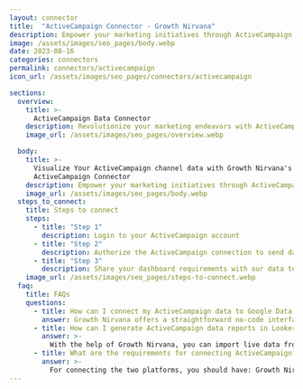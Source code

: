 ```yaml
---
layout: connector
title:  "ActiveCampaign Connector - Growth Nirvana"
description: Empower your marketing initiatives through ActiveCampaign insights harnessed within Looker Studio's analytical environment.
image: /assets/images/seo_pages/body.webp
date: 2023-08-16
categories: connectors
permalink: connectors/activecampaign
icon_url: /assets/images/seo_pages/connectors/activecampaign

sections:
  overview:
    title: >-
      ActiveCampaign Data Connector
    description: Revolutionize your marketing endeavors with ActiveCampaign integration. Unify intricate customer engagement data and Looker Studio's intelligent analytics, transforming raw data into strategic brilliance that fuels your marketing campaigns and amplifies your brand's impact.
    image_url: /assets/images/seo_pages/overview.webp

  body:
    title: >-
      Visualize Your ActiveCampaign channel data with Growth Nirvana's
      ActiveCampaign Connector
    description: Empower your marketing initiatives through ActiveCampaign insights harnessed within Looker Studio's analytical environment.
    image_url: /assets/images/seo_pages/body.webp
  steps_to_connect:
    title: Steps to connect
    steps:
      - title: "Step 1"
        description: Login to your ActiveCampaign account
      - title: "Step 2"
        description: Authorize the ActiveCampaign connection to send data to Growth Nirvana
      - title: "Step 3"
        description: Share your dashboard requirements with our data team. We will build the report for you.
    image_url: /assets/images/seo_pages/steps-to-connect.webp
  faq:
    title: FAQs
    questions:
      - title: How can I connect my ActiveCampaign data to Google Data Studio/Looker Studio?
        answer: Growth Nirvana offers a straightforward no-code interface to connect to ActiveCampaign data sources.
      - title: How can I generate ActiveCampaign data reports in Looker Studio?
        answer: >-
          With the help of Growth Nirvana, you can import live data from ActiveCampaign into Looker Studio. These data can be viewed in charts, tables, and dashboards to generate branded reports that can be shared instantly.
      - title: What are the requirements for connecting ActiveCampaign and Looker Studio?
        answer: >-
          For connecting the two platforms, you should have: Growth Nirvana Account and ActiveCampaign Ads Account
---
```

